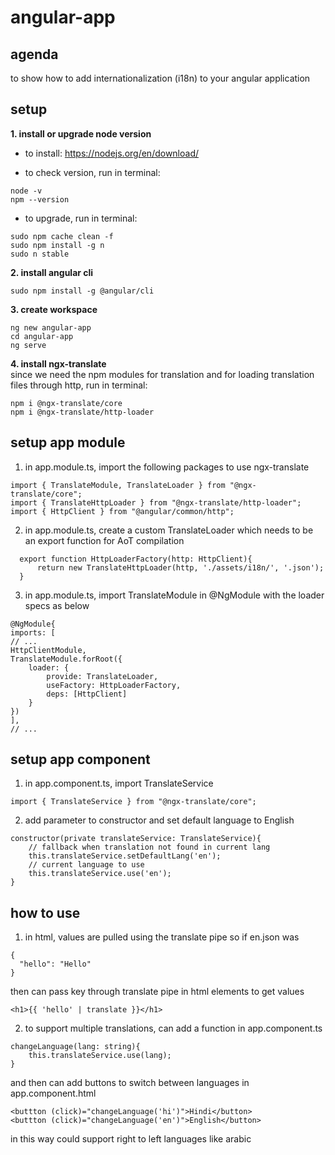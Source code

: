 # angular-app

## agenda
to show how to add internationalization (i18n) to your angular application

## setup
**1. install or upgrade node version**

- to install: https://nodejs.org/en/download/


- to check version, run in terminal:

```
node -v  
npm --version
```

- to upgrade, run in terminal:

```
sudo npm cache clean -f
sudo npm install -g n
sudo n stable
```

**2. install angular cli**

```
sudo npm install -g @angular/cli
```

**3. create workspace** 

```
ng new angular-app
cd angular-app
ng serve
```

**4. install ngx-translate**  
since we need the npm modules for translation and for loading translation files through http, run in terminal:  

```
npm i @ngx-translate/core
npm i @ngx-translate/http-loader
```


## setup app module 
1. in app.module.ts, import the following packages to use ngx-translate  

```
import { TranslateModule, TranslateLoader } from "@ngx-translate/core";
import { TranslateHttpLoader } from "@ngx-translate/http-loader";
import { HttpClient } from "@angular/common/http";
```

2. in app.module.ts, create a custom TranslateLoader which needs to be an export function for AoT compilation
```
  export function HttpLoaderFactory(http: HttpClient){
	  return new TranslateHttpLoader(http, './assets/i18n/', '.json');
  }
```

3. in app.module.ts, import TranslateModule in @NgModule with the loader specs as below
```
@NgModule{
imports: [
// ...
HttpClientModule,
TranslateModule.forRoot({
	loader: {
		provide: TranslateLoader,
		useFactory: HttpLoaderFactory,
		deps: [HttpClient]
	}
})
],
// ...
```

## setup app component 

1. in app.component.ts, import TranslateService
```
import { TranslateService } from "@ngx-translate/core";
```

2. add parameter to constructor and set default language to English
```
constructor(private translateService: TranslateService){
	// fallback when translation not found in current lang
	this.translateService.setDefaultLang('en');
	// current language to use
	this.translateService.use('en');
}
```

## how to use 

1. in html, values are pulled using the translate pipe 
so if en.json was
```
{
  "hello": "Hello"
}
```
then can pass key through translate pipe in html elements to get values
```
<h1>{{ 'hello' | translate }}</h1>
```

2. to support multiple translations, can add a function in app.component.ts 
```
changeLanguage(lang: string){
	this.translateService.use(lang);
}
```
and then can add buttons to switch between languages in app.component.html
```
<buttton (click)="changeLanguage('hi')">Hindi</button>
<buttton (click)="changeLanguage('en')">English</button>
```
in this way could support right to left languages like arabic
